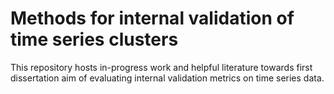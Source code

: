 # Methods for internal validation of time series clusters

This repository hosts in-progress work and helpful literature towards first dissertation aim of evaluating internal validation metrics on time series data.


